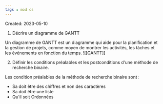 ```yaml
---
tags : mod cs
---
```

Created: 2023-05-10

1. Décrire un diagramme de GANTT

Un diagramme de GANTT est un diagramme qui aide pour la planification et la gestion de projets, comme moyen de montrer les activités, les tâches et les événements en fonction du temps.
![[GANTT]]

2. Définir les conditions préalables et les postconditions d'une méthode de recherche binaire.

Les condition préalables de la méthode de recherche binaire sont :
- Sa doit être des chiffres et non des caractères
- Sa doit être une liste
- Qu'il soit Ordonnées

